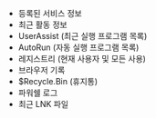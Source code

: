 * 등록된 서비스 정보
* 최근 활동 정보
* UserAssist (최근 실행 프로그램 목록)
* AutoRun (자동 실행 프로그램 목록)
* 레지스트리 (현재 사용자 및 모든 사용)
* 브라우저 기록
* $Recycle.Bin (휴지통)
* 파워쉘 로그
* 최근 LNK 파일
